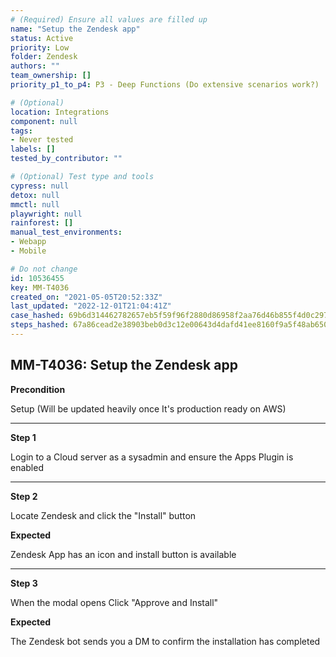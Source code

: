 ```yaml
---
# (Required) Ensure all values are filled up
name: "Setup the Zendesk app"
status: Active
priority: Low
folder: Zendesk
authors: ""
team_ownership: []
priority_p1_to_p4: P3 - Deep Functions (Do extensive scenarios work?)

# (Optional)
location: Integrations
component: null
tags: 
- Never tested
labels: []
tested_by_contributor: ""

# (Optional) Test type and tools
cypress: null
detox: null
mmctl: null
playwright: null
rainforest: []
manual_test_environments: 
- Webapp
- Mobile

# Do not change
id: 10536455
key: MM-T4036
created_on: "2021-05-05T20:52:33Z"
last_updated: "2022-12-01T21:04:41Z"
case_hashed: 69b6d314462782657eb5f59f96f2880d86958f2aa76d46b855f4d0c297de67bf3e45cc3f2fda37e61ddafcf3a5bb6350
steps_hashed: 67a86cead2e38903beb0d3c12e00643d4dafd41ee8160f9a5f48ab6504e91539c10823aebadbe307cbf2651ca1ecd4a7
---
```


<!-- (Auto-generated) Based on frontmatter's "key" and "name" -->

## MM-T4036: Setup the Zendesk app

**Precondition**

Setup (Will be updated heavily once It's production ready on AWS)

---

**Step 1**

Login to a Cloud server as a sysadmin and ensure the Apps Plugin is enabled

---

**Step 2**

Locate Zendesk and click the "Install" button

**Expected**

Zendesk App has an icon and install button is available

---

**Step 3**

When the modal opens Click "Approve and Install"

**Expected**

The Zendesk bot sends you a DM to confirm the installation has completed
